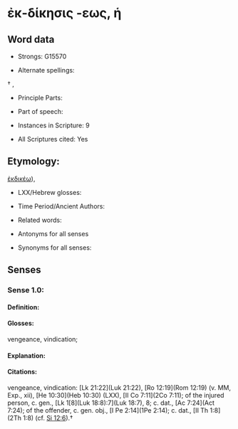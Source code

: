 # ἐκ-δίκησις -εως, ἡ

<!-- Status: S2=NeedsEdits -->
<!-- Lexica used for edits:   -->

## Word data

* Strongs: G15570

* Alternate spellings:

† , 

* Principle Parts: 


* Part of speech: 


* Instances in Scripture: 9

* All Scriptures cited: Yes

## Etymology: 

[ἐκδικέω]()), 

* LXX/Hebrew glosses: 


* Time Period/Ancient Authors: 


* Related words: 

* Antonyms for all senses

* Synonyms for all senses: 


## Senses 


### Sense  1.0: 

#### Definition: 

#### Glosses: 

vengeance, vindication; 

#### Explanation: 


#### Citations: 

vengeance, vindication: [Lk 21:22](Luk 21:22), [Ro 12:19](Rom 12:19) (v. MM, Exp., xii), [He 10:30](Heb 10:30) (LXX), [II Co 7:11](2Co 7:11); of the injured person, c. gen., [Lk 1[8](Luk 18:8):7](Luk 18:7), 8; c. dat., [Ac 7:24](Act 7:24); of the offender, c. gen. obj., [I Pe 2:14](1Pe 2:14); c. dat., [II Th 1:8](2Th 1:8) (cf. [Si 12:6](Sir.12.6)).†

